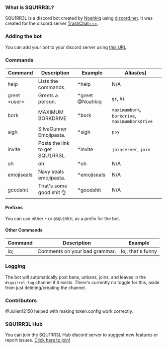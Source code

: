 ### What is SQU1RR3L?
SQU1RR3L is a discord bot created by [Noahkiq](https://github.com/Noahkiq/) using [discord.net](https://github.com/RogueException/Discord.Net). It was created for the discord server [TrashChat+++](https://discord.gg/fjHhjGs).

### Adding the bot
You can add your bot to your discord server using [this URL](https://discordapp.com/oauth2/authorize?client_id=215591038855675904&scope=bot&permissions=68612).

### Commands
| Command       | Description                     | Example         | Alias(es)                                      |
| ------------- | -------------                   | -------------   | -------------                                  |
| help          | Lists the commands.             | *help           | N/A                                            |
| greet \<user> | Greets a person.                | *greet @Noahkiq | `gr`, `hi`                                     |
| bork          | MAXIMUM BORKDRIVE               | *bork           | `maximumbork`, `borkdrive`, `maximumborkdrive` |
| sigh          | SiIvaGunner Emojipasta.         | *sigh           | `psy`                                          |
| invite        | Posts the link to get SQU1RR3L. | *invite         | `joinserver`, `join`                           |
| oh            | oh                              | *oh             | N/A                                            |
| emojiseals    | Navy seals emojipasta.          | *emojiseals     | N/A                                            |
| goodshit      | That's some good shit 👌        | *goodshit       | N/A                                            |

#### Prefixes
You can use either `*` or `@SQU1RR3L` as a prefix for the bot.

#### Other Commands
| Command       | Description                     | Example           |
| ------------- | -------------                   | -------------     |
| lo;           | Comments on your bad grammar.   | lo;, that's funny |

### Logging
The bot will automatically post bans, unbans, joins, and leaves in the `#squirrel-log` channel if it exists. There's currently no toggle for this, aside from just deleting/creating the channel.

### Contributors
@Julien12150 helped with making token.config work correctly.

### SQU1RR3L Hub
You can join the SQU1RR3L Hub discord server to suggest new features or report issues. [Click here to join!](https://discord.gg/wBmEsS3)
